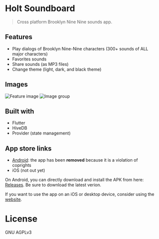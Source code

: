 # Holt Soundboard
> Cross platform Brooklyn Nine Nine sounds app.

## Features
- Play dialogs of Brooklyn Nine-Nine characters (300+ sounds of ALL major characters)
- Favorites sounds
- Share sounds (as MP3 files)
- Change theme (light, dark, and black theme)

## Images
![Feature image](https://i.imgur.com/SQnzkkG.png)
![Image group](https://i.imgur.com/4MWtkwu.png)

## Built with
- Flutter
- HiveDB
- Provider (state management)

## App store links
- [Android](https://play.google.com/store/apps/details?id=com.themindstorm.holt_soundboard&hl=en_US): the app has been **removed** because it is a violation of coprights
- iOS (not out yet)

On Android, you can directly download and install the APK from here: [Releases](https://github.com/holt-soundboard/holt-soundboard-mobile/releases). Be sure to download the latest verion.

If you want to use the app on an iOS or desktop device, consider using the [website](https://holt-soundboard.github.io).

# License
GNU AGPLv3
